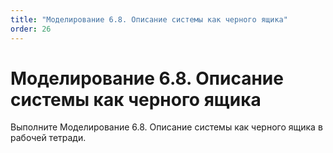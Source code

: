 ```yaml
---
title: "Моделирование 6.8. Описание системы как черного ящика"
order: 26
---
```


# Моделирование 6.8. Описание системы как черного ящика

Выполните Моделирование 6.8. Описание системы как черного ящика в рабочей тетради.